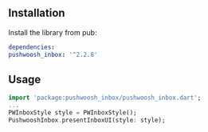 ## Installation

Install the library from pub:

```yaml
dependencies:
pushwoosh_inbox: '^2.2.8'
```

## Usage
```dart
import 'package:pushwoosh_inbox/pushwoosh_inbox.dart';
...
PWInboxStyle style = PWInboxStyle();
PushwooshInbox.presentInboxUI(style: style);
```
